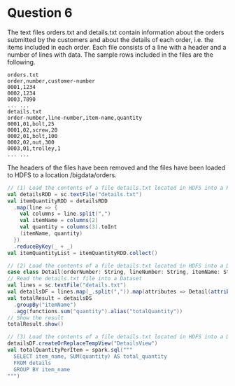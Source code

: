# Question 6
The text files orders.txt and details.txt contain information about the orders submitted by the customers and about the details of each order, i.e. the items included in each order. Each file consists of a line with a header and a number of lines with data. The sample rows included in the files are the following.

```
orders.txt
order,number,customer-number
0001,1234
0002,1234
0003,7890
... ...
details.txt
order-number,line-number,item-name,quantity
0001,01,bolt,25
0001,02,screw,20
0002,01,bolt,100
0002,02,nut,300
0003,01,trolley,1
... ...
```

The headers of the files have been removed and the files have been loaded to HDFS to a location 
/bigdata/orders.

```scala
// (1) Load the contents of a file details.txt located in HDFS into a Resilient Distributed Dataset (RDD) and use RDD to find the total quantity per each item.
val detailsRDD = sc.textFile("details.txt")
val itemQuantityRDD = detailsRDD
  .map(line => {
    val columns = line.split(",")
    val itemName = columns(2)
    val quantity = columns(3).toInt
    (itemName, quantity)
  })
  .reduceByKey(_ + _)
val itemQuantityList = itemQuantityRDD.collect()

// (2) Load the contents of a file details.txt located in HDFS into a Dataset and use the Dataset to find the total quantity per each item.
case class Detail(orderNumber: String, lineNumber: String, itemName: String, quantity: Int)
// Read the details.txt file into a Dataset
val lines = sc.textFile("details.txt")
val detailsDF = lines.map(_.split(",")).map(attributes => Detail(attributes(0), attributes(1), attributes(2), attributes(3).toInt))
val totalResult = detailsDS
  .groupBy("itemName")
  .agg(functions.sum("quantity").alias("totalQuantity"))
// Show the result
totalResult.show()

// (3) Load the contents of a file details.txt located in HDFS into a DataFrame and use SQL to find the total quantity per each item.
detailsDF.createOrReplaceTempView("DetailsView")
val totalQuantityPerItem = spark.sql("""
  SELECT item_name, SUM(quantity) AS total_quantity
  FROM details
  GROUP BY item_name
""")

```